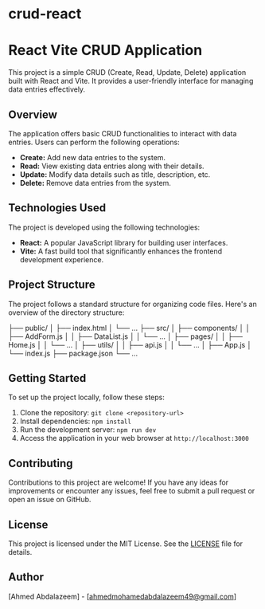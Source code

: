 # crud-react
# React Vite CRUD Application

This project is a simple CRUD (Create, Read, Update, Delete) application built with React and Vite. It provides a user-friendly interface for managing data entries effectively.

## Overview

The application offers basic CRUD functionalities to interact with data entries. Users can perform the following operations:

- **Create:** Add new data entries to the system.
- **Read:** View existing data entries along with their details.
- **Update:** Modify data details such as title, description, etc.
- **Delete:** Remove data entries from the system.

## Technologies Used

The project is developed using the following technologies:

- **React:** A popular JavaScript library for building user interfaces.
- **Vite:** A fast build tool that significantly enhances the frontend development experience.

## Project Structure

The project follows a standard structure for organizing code files. Here's an overview of the directory structure:

├── public/
│ ├── index.html
│ └── ...
├── src/
│ ├── components/
│ │ ├── AddForm.js
│ │ ├── DataList.js
│ │ └── ...
│ ├── pages/
│ │ ├── Home.js
│ │ └── ...
│ ├── utils/
│ │ ├── api.js
│ │ └── ...
│ ├── App.js
│ └── index.js
├── package.json
└── ...


## Getting Started

To set up the project locally, follow these steps:

1. Clone the repository: `git clone <repository-url>`
2. Install dependencies: `npm install`
3. Run the development server: `npm run dev`
4. Access the application in your web browser at `http://localhost:3000`

## Contributing

Contributions to this project are welcome! If you have any ideas for improvements or encounter any issues, feel free to submit a pull request or open an issue on GitHub.

## License

This project is licensed under the MIT License. See the [LICENSE](LICENSE) file for details.

## Author

[Ahmed Abdalazeem] - [ahmedmohamedabdalazeem49@gmail.com]


